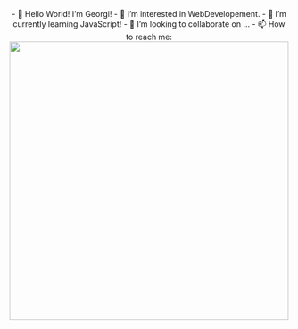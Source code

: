 <div id="header" align="center">
- 👋 Hello World! I’m Georgi!
- 👀 I’m interested in WebDevelopement.
- 🌱 I’m currently learning JavaScript!
- 💞️ I’m looking to collaborate on ...
- 📫 How to reach me:
<email g.zh.yanev@gmail.com /email>
<facebook Georgi Yanev /facebook>




  <img src="https://media.giphy.com/media/l0HlTy9x8FZo0XO1i/giphy.gif" width="500"/>
</div>
